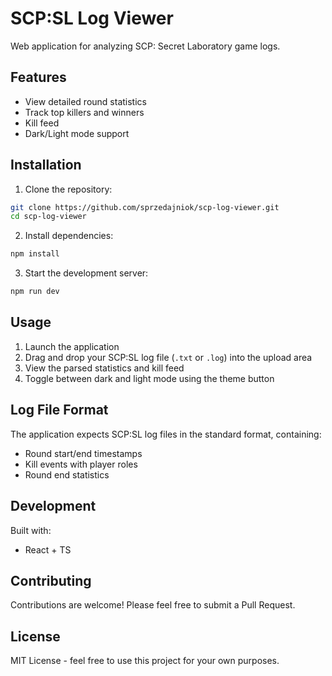 # SCP:SL Log Viewer

Web application for analyzing SCP: Secret Laboratory game logs.

## Features

-  View detailed round statistics
-  Track top killers and winners
-  Kill feed
-  Dark/Light mode support

## Installation

1. Clone the repository:
```bash
git clone https://github.com/sprzedajniok/scp-log-viewer.git
cd scp-log-viewer
```

2. Install dependencies:
```bash
npm install
```

3. Start the development server:
```bash
npm run dev
```

## Usage

1. Launch the application
2. Drag and drop your SCP:SL log file (`.txt` or `.log`) into the upload area
3. View the parsed statistics and kill feed
4. Toggle between dark and light mode using the theme button

## Log File Format

The application expects SCP:SL log files in the standard format, containing:
- Round start/end timestamps
- Kill events with player roles
- Round end statistics

## Development

Built with:
- React + TS

## Contributing

Contributions are welcome! Please feel free to submit a Pull Request.

## License

MIT License - feel free to use this project for your own purposes.
